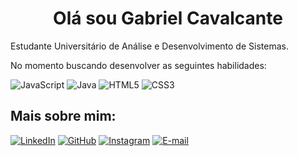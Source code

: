 <div align="center">
<h1> Olá sou Gabriel Cavalcante </h1>
</div>

Estudante Universitário de Análise e Desenvolvimento de Sistemas.<br>

No momento buscando desenvolver as seguintes habilidades:

![JavaScript](https://img.shields.io/badge/JavaScript-000?style=for-the-badge&logo=javascript)
![Java](https://img.shields.io/badge/java-%23ED8B00.svg?style=for-the-badge&logo=openJDK&logoColor=white&color=black)
![HTML5](https://img.shields.io/badge/HTML5-000?style=for-the-badge&logo=html5)
![CSS3](https://img.shields.io/badge/CSS3-000?style=for-the-badge&logo=css3&logoColor=264CE4)

## Mais sobre mim:

[![LinkedIn](https://img.shields.io/badge/LinkedIn-000?style=for-the-badge&logo=linkedin&logoColor=0E76A8)](https://www.linkedin.com/in/gabrielcavalcante30/)
[![GitHub](https://img.shields.io/badge/GitHub-000?style=for-the-badge&logo=github&logoColor=white)](https://github.com/gabrielovski)
[![Instagram](https://img.shields.io/badge/Instagram-000?style=for-the-badge&logo=instagram)](https://www.instagram.com/_bielcrodrigues/)
[![E-mail](https://img.shields.io/badge/-Email-000?style=for-the-badge&logo=gmail&logoColor=007BFF)](mailto:gabriel8.cavalcante@gmail.com)
